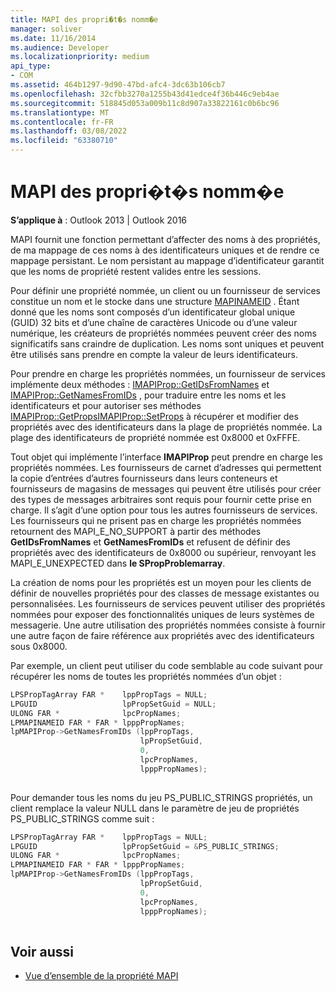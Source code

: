 ```yaml
---
title: MAPI des propri�t�s nomm�e
manager: soliver
ms.date: 11/16/2014
ms.audience: Developer
ms.localizationpriority: medium
api_type:
- COM
ms.assetid: 464b1297-9d90-47bd-afc4-3dc63b106cb7
ms.openlocfilehash: 32cfbb3270a1255b43d41edce4f36b446c9eb4ae
ms.sourcegitcommit: 518845d053a009b11c8d907a33822161c0b6bc96
ms.translationtype: MT
ms.contentlocale: fr-FR
ms.lasthandoff: 03/08/2022
ms.locfileid: "63380710"
---
```

# <a name="mapi-named-properties"></a>MAPI des propri�t�s nomm�e
 
**S’applique à** : Outlook 2013 | Outlook 2016 
  
MAPI fournit une fonction permettant d’affecter des noms à des propriétés, de ma mappage de ces noms à des identificateurs uniques et de rendre ce mappage persistant. Le nom persistant au mappage d’identificateur garantit que les noms de propriété restent valides entre les sessions.
  
Pour définir une propriété nommée, un client ou un fournisseur de services constitue un nom et le stocke dans une structure [MAPINAMEID](mapinameid.md) . Étant donné que les noms sont composés d’un identificateur global unique (GUID) 32 bits et d’une chaîne de caractères Unicode ou d’une valeur numérique, les créateurs de propriétés nommées peuvent créer des noms significatifs sans craindre de duplication. Les noms sont uniques et peuvent être utilisés sans prendre en compte la valeur de leurs identificateurs. 
  
Pour prendre en charge les propriétés nommées, un fournisseur de services implémente deux méthodes : [IMAPIProp::GetIDsFromNames](imapiprop-getidsfromnames.md) et [IMAPIProp::GetNamesFromIDs](imapiprop-getnamesfromids.md) , pour traduire entre les noms et les identificateurs et pour autoriser ses méthodes [IMAPIProp::GetPropsIMAPIProp](imapiprop-getprops.md)[::SetProps](imapiprop-setprops.md) à récupérer et modifier des propriétés avec des identificateurs dans la plage de propriétés nommée. La plage des identificateurs de propriété nommée est 0x8000 et 0xFFFE. 
  
Tout objet qui implémente l’interface **IMAPIProp** peut prendre en charge les propriétés nommées. Les fournisseurs de carnet d’adresses qui permettent la copie d’entrées d’autres fournisseurs dans leurs conteneurs et fournisseurs de magasins de messages qui peuvent être utilisés pour créer des types de messages arbitraires sont requis pour fournir cette prise en charge. Il s’agit d’une option pour tous les autres fournisseurs de services. Les fournisseurs qui ne prisent pas en charge les propriétés nommées retournent des MAPI_E_NO_SUPPORT à partir des méthodes **GetIDsFromNames** et **GetNamesFromIDs** et refusent de définir des propriétés avec des identificateurs de 0x8000 ou supérieur, renvoyant les MAPI_E_UNEXPECTED dans **le SPropProblemarray**.
  
La création de noms pour les propriétés est un moyen pour les clients de définir de nouvelles propriétés pour des classes de message existantes ou personnalisées. Les fournisseurs de services peuvent utiliser des propriétés nommées pour exposer des fonctionnalités uniques de leurs systèmes de messagerie. Une autre utilisation des propriétés nommées consiste à fournir une autre façon de faire référence aux propriétés avec des identificateurs sous 0x8000. 
  
Par exemple, un client peut utiliser du code semblable au code suivant pour récupérer les noms de toutes les propriétés nommées d’un objet :
  
```cpp
LPSPropTagArray FAR *    lppPropTags = NULL;
LPGUID                   lpPropSetGuid = NULL;
ULONG FAR *              lpcPropNames;
LPMAPINAMEID FAR * FAR * lpppPropNames;
lpMAPIProp->GetNamesFromIDs (lppPropTags,
                             lpPropSetGuid,
                             0,
                             lpcPropNames,
                             lpppPropNames);
 
```

Pour demander tous les noms du jeu PS_PUBLIC_STRINGS propriétés, un client remplace la valeur NULL dans le paramètre de jeu de propriétés PS_PUBLIC_STRINGS comme suit : 
  
```cpp
LPSPropTagArray FAR *    lppPropTags = NULL;
LPGUID                   lpPropSetGuid = &PS_PUBLIC_STRINGS;
ULONG FAR *              lpcPropNames;
LPMAPINAMEID FAR * FAR * lpppPropNames;
lpMAPIProp->GetNamesFromIDs (lppPropTags,
                             lpPropSetGuid,
                             0,
                             lpcPropNames,
                             lpppPropNames);
 
```

## <a name="see-also"></a>Voir aussi

- [Vue d’ensemble de la propriété MAPI](mapi-property-overview.md)

